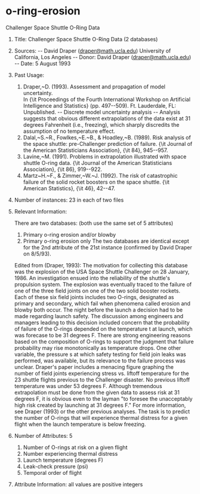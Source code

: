 # o-ring-erosion
Challenger Space Shuttle O-Ring Data
1. Title: Challenger Space Shuttle O-Ring Data (2 databases)

2. Sources:
   -- David Draper (draper@math.ucla.edu)
      University of California, Los Angeles
   -- Donor: David Draper (draper@math.ucla.edu)
   -- Date: 5 August 1993

3. Past Usage:

   1. Draper,~D. (1993).  Assessment and propagation of model uncertainty.  
      In {\it Proceedings of the Fourth International Workshop on Artificial
      Intelligence and Statistics} (pp. 497--509).  Ft. Lauderdale, FL:  
      Unpublished.
      -- Discrete model uncertainty analysis
      -- Analysis suggests that obvious different extrapolations of the
         data exist at 31 degrees Fahrenheit (i.e., freezing), which sharply
         discredits the assumption of no temperature effect.
   2. Dalal,~S.~R., Fowlkes,~E.~B., \& Hoadley,~B. (1989). Risk analysis of
      the space shuttle: pre-Challenger prediction of failure. {\it Journal
      of the American Statisticians Association}, {\it 84}, 945--957.
   3. Lavine,~M. (1991). Problems in extrapolation illustrated with space 
      shuttle O-ring data.  {\it Journal of the American Statisticians
      Association}, {\it 86}, 919--922.
   4. Martz~H.~F., \& Zimmer,~W.~J. (1992). The risk of catastrophic failure
      of the solid rocket boosters on the space shuttle.  {\it American
      Statistics}, {\it 46}, 42--47. 

4. Number of instances: 23 in each of two files

5. Relevant Information:

   There are two databases: (both use the same set of 5 attributes)
     1. Primary o-ring erosion and/or blowby
     2. Primary o-ring erosion only
   The two databases are identical except for the 2nd attribute of the
   21st instance (confirmed by David Draper on 8/5/93).

   Edited from (Draper, 1993):
      The motivation for collecting this database was the explosion of the
   USA Space Shuttle Challenger on 28 January, 1986.  An investigation
   ensued into the reliability of the shuttle's propulsion system.  The
   explosion was eventually traced to the failure of one of the three field 
   joints on one of the two solid booster rockets.  Each of these six field 
   joints includes two O-rings, designated as primary and secondary, which
   fail when phenomena called erosion and blowby both occur. 
      The night before the launch a decision had to be made regarding
   launch safety.  The discussion among engineers and managers leading to
   this decision included concern that the probability of failure of the
   O-rings depended on the temperature t at launch, which was forecase to
   be 31 degrees F. There are strong engineering reasons based on the
   composition of O-rings to support the judgment that failure
   probability may rise monotonically as temperature drops.  One other
   variable, the pressure s at which safety testing for field join leaks
   was performed, was available, but its relevance to the failure process
   was unclear.
       Draper's paper includes a menacing figure graphing the number of field
   joints experiencing stress vs. liftoff temperature for the 23 shuttle 
   flights previous to the Challenger disaster.  No previous liftoff 
   temperature was under 53 degrees F.  Although tremendous extrapolation
   must be done from the given data to assess risk at 31 degrees F, it
   is obvious even to the layman "to foresee the unacceptably high risk
   created by launching at 31 degrees F."  For more information, see
   Draper (1993) or the other previous analyses.
       The task is to predict the number of O-rings that will experience
   thermal distress for a given flight when the launch temperature is 
   below freezing.

6. Number of Attributes: 5
     1. Number of O-rings at risk on a given flight
     2. Number experiencing thermal distress
     3. Launch temperature (degrees F)
     4. Leak-check pressure (psi)
     5. Temporal order of flight

7. Attribute Information: all values are positive integers
  

